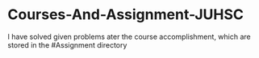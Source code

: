 # Courses-And-Assignment-JUHSC
I have solved given problems ater the course accomplishment, which are stored in the #Assignment directory
